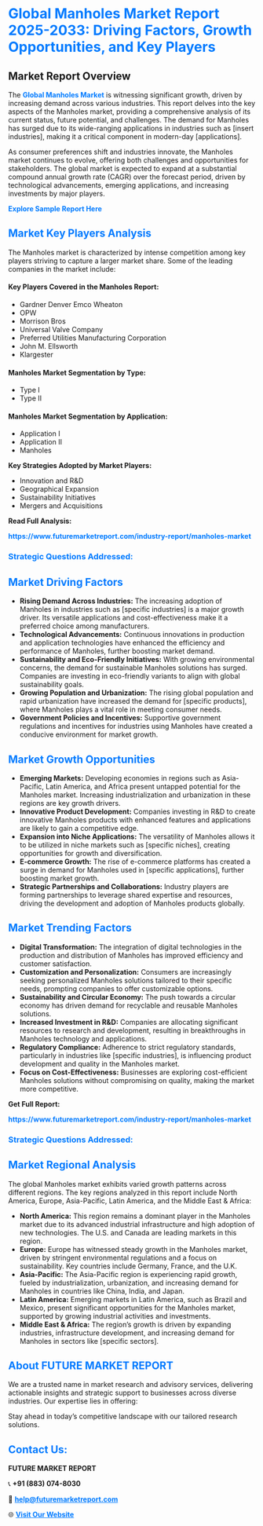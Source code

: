 <h1 style="color: #007BFF;">Global Manholes Market Report 2025-2033: Driving Factors, Growth Opportunities, and Key Players</h1>

<section id="overview">
<h2>Market Report Overview</h2>
<p>The <a href="https://www.futuremarketreport.com/industry-report/manholes-market" style="color: #007BFF; text-decoration: none;"><strong>Global Manholes Market</strong></a> is witnessing significant growth, driven by increasing demand across various industries. This report delves into the key aspects of the Manholes market, providing a comprehensive analysis of its current status, future potential, and challenges. The demand for Manholes has surged due to its wide-ranging applications in industries such as [insert industries], making it a critical component in modern-day [applications].</p>
<p>As consumer preferences shift and industries innovate, the Manholes market continues to evolve, offering both challenges and opportunities for stakeholders. The global market is expected to expand at a substantial compound annual growth rate (CAGR) over the forecast period, driven by technological advancements, emerging applications, and increasing investments by major players.</p>
</section>

<section id="overview">
<p><a href="https://www.futuremarketreport.com/request-sample/reportId=116346" style="color: #007BFF; text-decoration: none;"><strong>Explore Sample Report Here</strong></a></p>
</section>

<section id="key-players">
<h2 style="color: #007BFF;">Market Key Players Analysis</h2>
<p>The Manholes market is characterized by intense competition among key players striving to capture a larger market share. Some of the leading companies in the market include:</p>
<h4>Key Players Covered in the Manholes Report:</h4>
<ul><li>Gardner Denver Emco Wheaton</li><li>OPW</li><li>Morrison Bros</li><li>Universal Valve Company</li><li>Preferred Utilities Manufacturing Corporation</li><li>John M. Ellsworth</li><li>Klargester</li></ul>
<h4>Manholes Market Segmentation by Type:</h4>
<ul><li>Type I</li><li>Type II</li></ul>

<h4>Manholes Market Segmentation by Application:</h4>
<ul><li>Application I</li><li>Application II</li><li>Manholes</li></ul>
<p><strong>Key Strategies Adopted by Market Players:</strong></p>
<ul>
<li>Innovation and R&D</li>
<li>Geographical Expansion</li>
<li>Sustainability Initiatives</li>
<li>Mergers and Acquisitions</li>
</ul>
</section>

<section>
<p><strong>Read Full Analysis: </strong></p><a href="https://www.futuremarketreport.com/industry-report/manholes-market" style="color: #007BFF; text-decoration: none;"><strong>https://www.futuremarketreport.com/industry-report/manholes-market</strong></a>
<h3 style="color: #007BFF;">Strategic Questions Addressed:</h3>
</section>

<section id="driving-factors">
<h2 style="color: #007BFF;">Market Driving Factors</h2>
<ul>
<li><strong>Rising Demand Across Industries:</strong> The increasing adoption of Manholes in industries such as [specific industries] is a major growth driver. Its versatile applications and cost-effectiveness make it a preferred choice among manufacturers.</li>
<li><strong>Technological Advancements:</strong> Continuous innovations in production and application technologies have enhanced the efficiency and performance of Manholes, further boosting market demand.</li>
<li><strong>Sustainability and Eco-Friendly Initiatives:</strong> With growing environmental concerns, the demand for sustainable Manholes solutions has surged. Companies are investing in eco-friendly variants to align with global sustainability goals.</li>
<li><strong>Growing Population and Urbanization:</strong> The rising global population and rapid urbanization have increased the demand for [specific products], where Manholes plays a vital role in meeting consumer needs.</li>
<li><strong>Government Policies and Incentives:</strong> Supportive government regulations and incentives for industries using Manholes have created a conducive environment for market growth.</li>
</ul>
</section>

<section id="growth-opportunities">
<h2 style="color: #007BFF;">Market Growth Opportunities</h2>
<ul>
<li><strong>Emerging Markets:</strong> Developing economies in regions such as Asia-Pacific, Latin America, and Africa present untapped potential for the Manholes market. Increasing industrialization and urbanization in these regions are key growth drivers.</li>
<li><strong>Innovative Product Development:</strong> Companies investing in R&D to create innovative Manholes products with enhanced features and applications are likely to gain a competitive edge.</li>
<li><strong>Expansion into Niche Applications:</strong> The versatility of Manholes allows it to be utilized in niche markets such as [specific niches], creating opportunities for growth and diversification.</li>
<li><strong>E-commerce Growth:</strong> The rise of e-commerce platforms has created a surge in demand for Manholes used in [specific applications], further boosting market growth.</li>
<li><strong>Strategic Partnerships and Collaborations:</strong> Industry players are forming partnerships to leverage shared expertise and resources, driving the development and adoption of Manholes products globally.</li>
</ul>
</section>

<section id="trending-factors">
<h2 style="color: #007BFF;">Market Trending Factors</h2>
<ul>
<li><strong>Digital Transformation:</strong> The integration of digital technologies in the production and distribution of Manholes has improved efficiency and customer satisfaction.</li>
<li><strong>Customization and Personalization:</strong> Consumers are increasingly seeking personalized Manholes solutions tailored to their specific needs, prompting companies to offer customizable options.</li>
<li><strong>Sustainability and Circular Economy:</strong> The push towards a circular economy has driven demand for recyclable and reusable Manholes solutions.</li>
<li><strong>Increased Investment in R&D:</strong> Companies are allocating significant resources to research and development, resulting in breakthroughs in Manholes technology and applications.</li>
<li><strong>Regulatory Compliance:</strong> Adherence to strict regulatory standards, particularly in industries like [specific industries], is influencing product development and quality in the Manholes market.</li>
<li><strong>Focus on Cost-Effectiveness:</strong> Businesses are exploring cost-efficient Manholes solutions without compromising on quality, making the market more competitive.</li>
</ul>
</section>

<section>
<p><strong>Get Full Report: </strong></p><a href="https://www.futuremarketreport.com/industry-report/manholes-market" style="color: #007BFF; text-decoration: none;"><strong>https://www.futuremarketreport.com/industry-report/manholes-market</strong></a>
<h3 style="color: #007BFF;">Strategic Questions Addressed:</h3>
</section>


<section id="regional-analysis">
<h2 style="color: #007BFF;">Market Regional Analysis</h2>
<p>The global Manholes market exhibits varied growth patterns across different regions. The key regions analyzed in this report include North America, Europe, Asia-Pacific, Latin America, and the Middle East & Africa:</p>
<ul>
<li><strong>North America:</strong> This region remains a dominant player in the Manholes market due to its advanced industrial infrastructure and high adoption of new technologies. The U.S. and Canada are leading markets in this region.</li>
<li><strong>Europe:</strong> Europe has witnessed steady growth in the Manholes market, driven by stringent environmental regulations and a focus on sustainability. Key countries include Germany, France, and the U.K.</li>
<li><strong>Asia-Pacific:</strong> The Asia-Pacific region is experiencing rapid growth, fueled by industrialization, urbanization, and increasing demand for Manholes in countries like China, India, and Japan.</li>
<li><strong>Latin America:</strong> Emerging markets in Latin America, such as Brazil and Mexico, present significant opportunities for the Manholes market, supported by growing industrial activities and investments.</li>
<li><strong>Middle East & Africa:</strong> The region’s growth is driven by expanding industries, infrastructure development, and increasing demand for Manholes in sectors like [specific sectors].</li>
</ul>
</section>

<footer>
<h2 style="color: #007BFF;">About FUTURE MARKET REPORT</h2>
<p>We are a trusted name in market research and advisory services, delivering actionable insights and strategic support to businesses across diverse industries. Our expertise lies in offering:</p>

<p>Stay ahead in today’s competitive landscape with our tailored research solutions.</p>

<h2 style="color: #007BFF;">Contact Us:</h2>
<p><strong>FUTURE MARKET REPORT</strong></p>
<p>📞 <strong>+91 (883) 074-8030</strong></p>
<p>📧 <strong><a href="mailto:help@futuremarketreport.com" style="color: #007BFF;">help@futuremarketreport.com</a></strong></p>
<p>🌐 <strong><a href="https://www.futuremarketreport.com/" style="color: #007BFF;">Visit Our Website</a></strong></p>
</footer>